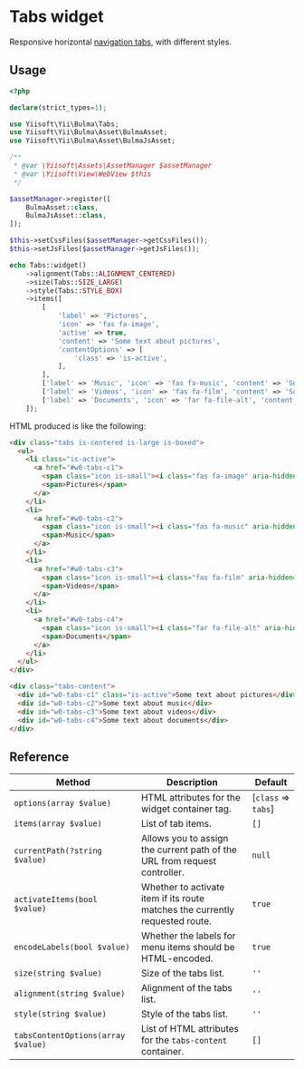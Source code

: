 # Tabs widget

Responsive horizontal [navigation tabs](https://bulma.io/documentation/components/tabs/), with different styles.

## Usage

```php
<?php

declare(strict_types=1);

use Yiisoft\Yii\Bulma\Tabs;
use Yiisoft\Yii\Bulma\Asset\BulmaAsset;
use Yiisoft\Yii\Bulma\Asset\BulmaJsAsset;

/**
 * @var \Yiisoft\Assets\AssetManager $assetManager
 * @var \Yiisoft\View\WebView $this
 */

$assetManager->register([
    BulmaAsset::class,
    BulmaJsAsset::class,
]);

$this->setCssFiles($assetManager->getCssFiles());
$this->setJsFiles($assetManager->getJsFiles());

echo Tabs::widget()
    ->alignment(Tabs::ALIGNMENT_CENTERED)
    ->size(Tabs::SIZE_LARGE)
    ->style(Tabs::STYLE_BOX)
    ->items([
        [
            'label' => 'Pictures',
            'icon' => 'fas fa-image',
            'active' => true,
            'content' => 'Some text about pictures',
            'contentOptions' => [
                'class' => 'is-active',
            ],
        ],
        ['label' => 'Music', 'icon' => 'fas fa-music', 'content' => 'Some text about music'],
        ['label' => 'Videos', 'icon' => 'fas fa-film', 'content' => 'Some text about videos'],
        ['label' => 'Documents', 'icon' => 'far fa-file-alt', 'content' => 'Some text about documents'],
    ]);
```

HTML produced is like the following:

```html
<div class="tabs is-centered is-large is-boxed">
  <ul>
    <li class="is-active">
      <a href="#w0-tabs-c1">
        <span class="icon is-small"><i class="fas fa-image" aria-hidden="true"></i></span>
        <span>Pictures</span>
      </a>
    </li>
    <li>
      <a href="#w0-tabs-c2">
        <span class="icon is-small"><i class="fas fa-music" aria-hidden="true"></i></span>
        <span>Music</span>
      </a>
    </li>
    <li>
      <a href="#w0-tabs-c3">
        <span class="icon is-small"><i class="fas fa-film" aria-hidden="true"></i></span>
        <span>Videos</span>
      </a>
    </li>
    <li>
      <a href="#w0-tabs-c4">
        <span class="icon is-small"><i class="far fa-file-alt" aria-hidden="true"></i></span>
        <span>Documents</span>
      </a>
    </li>
  </ul>
</div>

<div class="tabs-content">
  <div id="w0-tabs-c1" class="is-active">Some text about pictures</div>
  <div id="w0-tabs-c2">Some text about music</div>
  <div id="w0-tabs-c3">Some text about videos</div>
  <div id="w0-tabs-c4">Some text about documents</div>
</div>
```

## Reference

Method                        | Description                                                                  | Default
------------------------------|------------------------------------------------------------------------------|---------
`options(array $value)`       | HTML attributes for the widget container tag.                                | [`class` => `tabs`]
`items(array $value)`         | List of tab items.                                                           | `[]`
`currentPath(?string $value)` | Allows you to assign the current path of the URL from request controller.    | `null`
`activateItems(bool $value)`  | Whether to activate item if its route matches the currently requested route. | `true`
`encodeLabels(bool $value)`   | Whether the labels for menu items should be HTML-encoded.                    | `true`
`size(string $value)`         | Size of the tabs list.                                                       | `''`
`alignment(string $value)`    | Alignment of the tabs list.                                                  | `''`
`style(string $value)`        | Style of the tabs list.                                                      | `''`
`tabsContentOptions(array $value)` | List of HTML attributes for the `tabs-content` container. | `[]`
